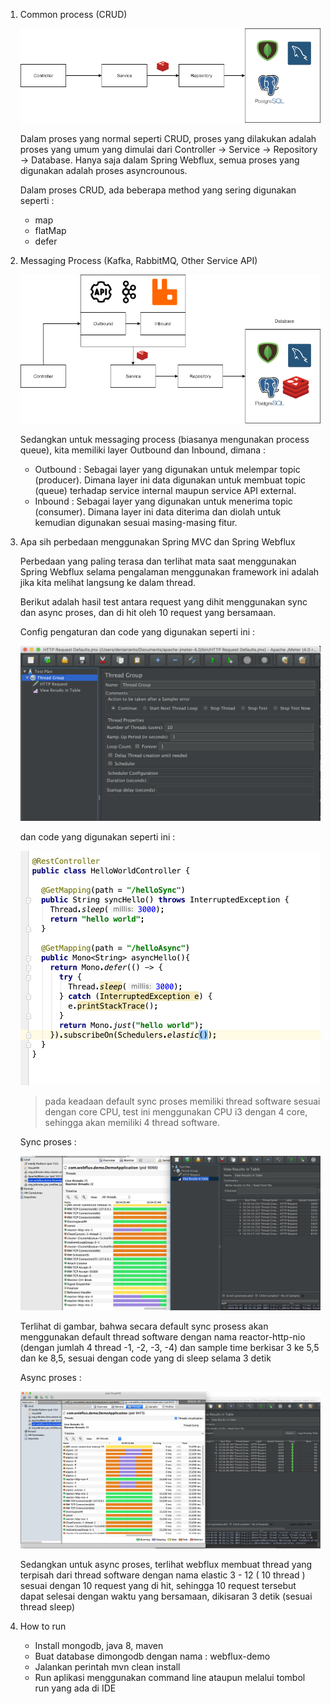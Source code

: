1. Common process (CRUD)

   ![Untitled Diagram (3)](CRUD.png)

   Dalam proses yang normal seperti CRUD, proses yang dilakukan adalah proses yang umum yang dimulai dari Controller -> Service -> Repository -> Database. Hanya saja dalam Spring Webflux, semua proses yang digunakan adalah proses asyncrounous.

   Dalam proses CRUD, ada beberapa method yang sering digunakan seperti :

   - map
   - flatMap
   - defer

2. Messaging Process (Kafka, RabbitMQ, Other Service API)

   ![Untitled Diagram (4)](messaging.png)

   Sedangkan untuk messaging process (biasanya mengunakan process queue), kita memiliki layer Outbound dan Inbound, dimana :

   - Outbound : Sebagai layer yang digunakan untuk melempar topic (producer). Dimana layer ini data digunakan untuk membuat topic (queue) terhadap service internal maupun service API external.
   - Inbound : Sebagai layer yang digunakan untuk menerima topic (consumer). Dimana layer ini data diterima dan diolah untuk kemudian digunakan sesuai masing-masing fitur.


3. Apa sih perbedaan menggunakan Spring MVC dan Spring Webflux

   Perbedaan yang paling terasa dan terlihat mata saat menggunakan Spring Webflux selama pengalaman menggunakan framework ini adalah jika kita melihat langsung ke dalam thread.

   Berikut adalah hasil test antara request yang dihit menggunakan sync dan async proses, dan di hit oleh 10 request yang bersamaan.

   Config pengaturan dan code yang digunakan seperti ini : 

   ![Screen Shot 2019-01-04 at 10.58.35](thread-request.png)



   dan code yang digunakan seperti ini : 

   ![Screen Shot 2019-01-04 at 11.00.52](example-controller.png)

   > pada keadaan default sync proses memiliki thread software sesuai dengan core CPU, test ini menggunakan CPU i3 dengan 4 core, sehingga akan memiliki 4 thread software.

   Sync proses :

   ![Screen Shot 2019-01-04 at 10.34.27](sync.png)

   Terlihat di gambar, bahwa secara default sync prosess akan menggunakan default thread software dengan nama reactor-http-nio (dengan jumlah 4 thread -1, -2, -3, -4) dan sample time berkisar 3 ke 5,5 dan ke 8,5, sesuai dengan code yang di sleep selama 3 detik

   Async proses : 

   ![Screen Shot 2019-01-04 at 10.36.15](async.png)

   Sedangkan untuk async proses, terlihat webflux membuat thread yang terpisah dari thread software dengan nama elastic 3 - 12 ( 10 thread ) sesuai dengan 10 request yang di hit, sehingga 10 request tersebut dapat selesai dengan waktu yang bersamaan, dikisaran 3 detik (sesuai thread sleep)

4. How to run
   - Install mongodb, java 8, maven
   - Buat database dimongodb dengan nama : webflux-demo
   - Jalankan perintah mvn clean install
   - Run aplikasi menggunakan command line ataupun melalui tombol run yang ada di IDE